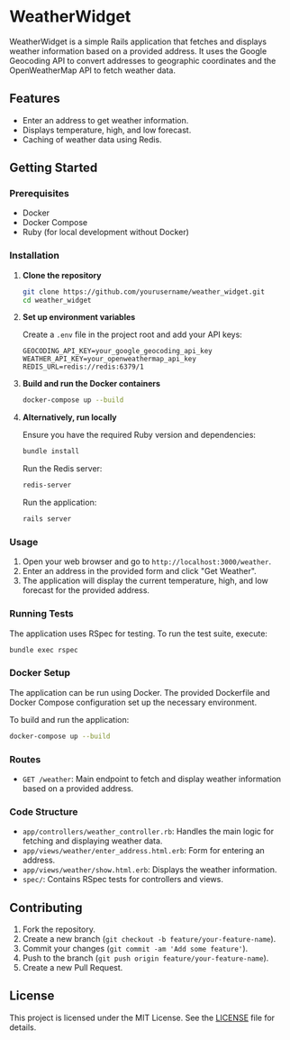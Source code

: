 # WeatherWidget

WeatherWidget is a simple Rails application that fetches and displays weather information based on a provided address. It uses the Google Geocoding API to convert addresses to geographic coordinates and the OpenWeatherMap API to fetch weather data.

## Features

- Enter an address to get weather information.
- Displays temperature, high, and low forecast.
- Caching of weather data using Redis.

## Getting Started

### Prerequisites

- Docker
- Docker Compose
- Ruby (for local development without Docker)

### Installation

1. **Clone the repository**

   ```sh
   git clone https://github.com/yourusername/weather_widget.git
   cd weather_widget
   ```

2. **Set up environment variables**

   Create a `.env` file in the project root and add your API keys:

   ```plaintext
   GEOCODING_API_KEY=your_google_geocoding_api_key
   WEATHER_API_KEY=your_openweathermap_api_key
   REDIS_URL=redis://redis:6379/1
   ```

3. **Build and run the Docker containers**

   ```sh
   docker-compose up --build
   ```

4. **Alternatively, run locally**

   Ensure you have the required Ruby version and dependencies:

   ```sh
   bundle install
   ```

   Run the Redis server:

   ```sh
   redis-server
   ```

   Run the application:

   ```sh
   rails server
   ```

### Usage

1. Open your web browser and go to `http://localhost:3000/weather`.
2. Enter an address in the provided form and click "Get Weather".
3. The application will display the current temperature, high, and low forecast for the provided address.

### Running Tests

The application uses RSpec for testing. To run the test suite, execute:

```sh
bundle exec rspec
```

### Docker Setup

The application can be run using Docker. The provided Dockerfile and Docker Compose configuration set up the necessary environment.

To build and run the application:

```sh
docker-compose up --build
```

### Routes

- `GET /weather`: Main endpoint to fetch and display weather information based on a provided address.

### Code Structure

- `app/controllers/weather_controller.rb`: Handles the main logic for fetching and displaying weather data.
- `app/views/weather/enter_address.html.erb`: Form for entering an address.
- `app/views/weather/show.html.erb`: Displays the weather information.
- `spec/`: Contains RSpec tests for controllers and views.

## Contributing

1. Fork the repository.
2. Create a new branch (`git checkout -b feature/your-feature-name`).
3. Commit your changes (`git commit -am 'Add some feature'`).
4. Push to the branch (`git push origin feature/your-feature-name`).
5. Create a new Pull Request.

## License

This project is licensed under the MIT License. See the [LICENSE](LICENSE) file for details.